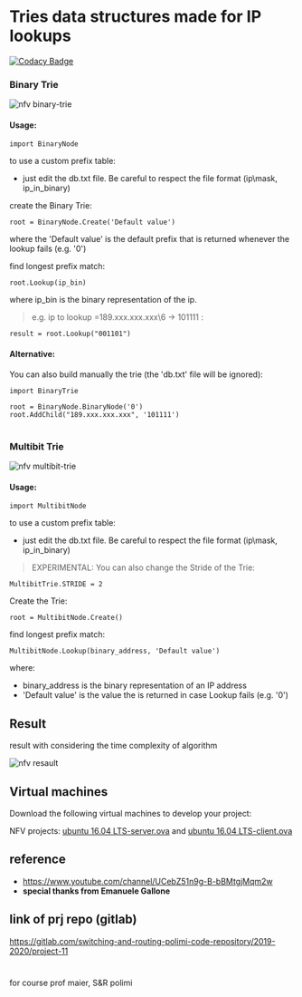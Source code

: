 # Tries data structures made for IP lookups

[![Codacy Badge](https://api.codacy.com/project/badge/Grade/cf4d062267be4cb9bcd93e3174d77362)](https://www.codacy.com/manual/ataeiamirhosein/NetFuncVirt?utm_source=github.com&amp;utm_medium=referral&amp;utm_content=ataeiamirhosein/NetFuncVirt&amp;utm_campaign=Badge_Grade)

### Binary Trie
![nfv binary-trie](https://www.iotco.net/binarytrie.jpg)
#### Usage:
```
import BinaryNode
```

to use a custom prefix table:
- just edit the db.txt file. Be careful to respect the file format (ip\mask, ip_in_binary)


create the Binary Trie:
```
root = BinaryNode.Create('Default value')
```
where the 'Default value' is the default prefix that is returned whenever the lookup fails (e.g. '0')

find longest prefix match:
```
root.Lookup(ip_bin)
```
where ip_bin is the binary representation of the ip. 
> e.g. ip to lookup =189.xxx.xxx.xxx\6 -> 101111 :
```
result = root.Lookup("001101")
```

#### Alternative:
You can also build manually the trie (the 'db.txt' file will be ignored):
```
import BinaryTrie

root = BinaryNode.BinaryNode('0')
root.AddChild("189.xxx.xxx.xxx", '101111')
```

#

### Multibit Trie
![nfv multibit-trie](https://www.iotco.net/multibit.jpg)
#### Usage:
```
import MultibitNode
```

to use a custom prefix table:
- just edit the db.txt file. Be careful to respect the file format (ip\mask, ip_in_binary)


> EXPERIMENTAL: You can also change the Stride of the Trie:
```
MultibitTrie.STRIDE = 2
```

Create the Trie:
```
root = MultibitNode.Create()
```

find longest prefix match:
```
MultibitNode.Lookup(binary_address, 'Default value')
```
where:
 - binary_address is the binary representation of an IP address 
 - 'Default value' is the value the is returned in case Lookup fails (e.g. '0')  
 
## Result  

result with considering the time complexity of algorithm

![nfv resault](https://www.iotco.net/nfv.jpg)  

## Virtual machines
Download the following virtual machines to develop your project:  

NFV projects: [ubuntu 16.04 LTS-server.ova](https://www.dropbox.com/s/f5tho1f01ms9f8b/ubuntu%2016.04%20LTS-server.ova?dl=0) and [ubuntu 16.04 LTS-client.ova](https://www.dropbox.com/s/b60olfpisw0q15h/ubuntu%2016.04%20LTS-client.ova?dl=0)

## reference
- https://www.youtube.com/channel/UCebZ51n9g-B-bBMtgjMqm2w  
- **special thanks from Emanuele Gallone**

## link of prj repo (gitlab)
https://gitlab.com/switching-and-routing-polimi-code-repository/2019-2020/project-11  

#
for course prof maier, S&R polimi
